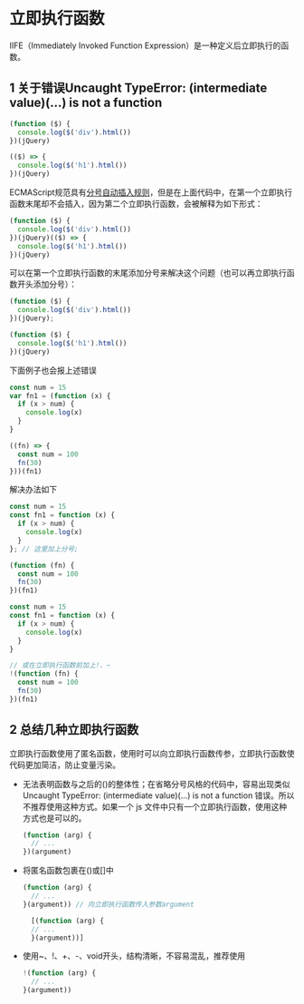 # 立即执行函数

IIFE（Immediately Invoked Function Expression）是一种定义后立即执行的函数。

## 1 关于错误Uncaught TypeError: (intermediate value)(...) is not a function

```js
(function ($) {
  console.log($('div').html())
})(jQuery)

(($) => {
  console.log($('h1').html())
})(jQuery)
```

ECMAScript规范具有[分号自动插入规则](https://www.ecma-international.org/ecma-262/5.1/#sec-7.9)，但是在上面代码中，在第一个立即执行函数末尾却不会插入，因为第二个立即执行函数，会被解释为如下形式：

```js
(function ($) {
  console.log($('div').html())
})(jQuery)(($) => {
  console.log($('h1').html())
})(jQuery)
```

可以在第一个立即执行函数的末尾添加分号来解决这个问题（也可以再立即执行函数开头添加分号）：

```js
(function ($) {
  console.log($('div').html())
})(jQuery);

(function ($) {
  console.log($('h1').html())
})(jQuery)
```

下面例子也会报上述错误

```js
const num = 15
var fn1 = (function (x) {
  if (x > num) {
    console.log(x)
  }
}

((fn) => {
  const num = 100
  fn(30)
}))(fn1)
```

解决办法如下

```js
const num = 15
const fn1 = function (x) {
  if (x > num) {
    console.log(x)
  }
}; // 这里加上分号;

(function (fn) {
  const num = 100
  fn(30)
})(fn1)
```

```js
const num = 15
const fn1 = function (x) {
  if (x > num) {
    console.log(x)
  }
}

// 或在立即执行函数前加上!、~
!(function (fn) {
  const num = 100
  fn(30)
})(fn1)
```

## 2 总结几种立即执行函数

立即执行函数使用了匿名函数，使用时可以向立即执行函数传参，立即执行函数使代码更加简洁，防止变量污染。

- 无法表明函数与之后的()的整体性；在省略分号风格的代码中，容易出现类似Uncaught TypeError: (intermediate value)(...) is not a function 错误。所以不推荐使用这种方式。如果一个 js 文件中只有一个立即执行函数，使用这种方式也是可以的。
  ```js
  (function (arg) {
    // ...
  })(argument)
  ```

- 将匿名函数包裹在()或[]中
  ```js
  (function (arg) {
    // ...
  }(argument)) // 向立即执行函数传入参数argument

    [(function (arg) {
    // ...
    }(argument))]
  ```

- 使用~、!、+、-、void开头，结构清晰，不容易混乱，推荐使用
  ```js
  !(function (arg) {
    // ...
  }(argument))
  ```
